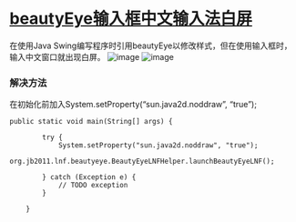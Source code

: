 # [beautyEye输入框中文输入法白屏](https://github.com/Smileye-v/gitblog/issues/10)

在使用Java Swing编写程序时引用beautyEye以修改样式，但在使用输入框时，输入中文窗口就出现白屏。
![image](https://user-images.githubusercontent.com/68359161/226533454-3ccf4247-1a5e-4fec-b108-f1731def2b0f.png)
![image](https://user-images.githubusercontent.com/68359161/226533485-7bdbffbe-fb7e-410b-a1aa-a779d360eb10.png)

### 解决方法
在初始化前加入System.setProperty(“sun.java2d.noddraw”, “true”);
```
public static void main(String[] args) {
		
		try {
			System.setProperty("sun.java2d.noddraw", "true");
			org.jb2011.lnf.beautyeye.BeautyEyeLNFHelper.launchBeautyEyeLNF();
			
		} catch (Exception e) {
			// TODO exception
		}
		
	}
```
